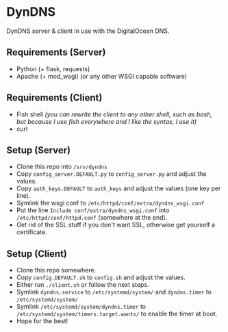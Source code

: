 # DynDNS

DynDNS server & client in use with the DigitalOcean DNS.

## Requirements (Server)
* Python (+ flask, requests)
* Apache (+ mod_wsgi) (or any other WSGI capable software)

## Requirements (Client)
* Fish shell *(you can rewrite the client to any other shell, such as bash, but because I use fish everywhere and I like the syntax, I use it)*
* curl

## Setup (Server)
* Clone this repo into `/srv/dyndns`
* Copy `config_server.DEFAULT.py` to `config_server.py` and adjust the values.
* Copy `auth_keys.DEFAULT` to `auth_keys` and adjust the values (one key per line).
* Symlink the wsgi conf to `/etc/httpd/conf/extra/dyndns_wsgi.conf`
* Put the line `Include conf/extra/dyndns_wsgi.conf` into `/etc/httpd/conf/httpd.conf` (somewhere at the end).
* Get rid of the SSL stuff if you don't want SSL, otherwise get yourself a certificate.

## Setup (Client)
* Clone this repo somewhere.
* Copy `config.DEFAULT.sh` to `config.sh` and adjust the values.
* Either run `./client.sh` or follow the next steps.
* Symlink `dyndns.service` to `/etc/systemd/system/` and `dyndns.timer` to `/etc/systemd/system/`
* Symlink `/etc/systemd/system/dyndns.timer` to `/etc/systemd/system/timers.target.wants/` to enable the timer at boot.
* Hope for the best!
